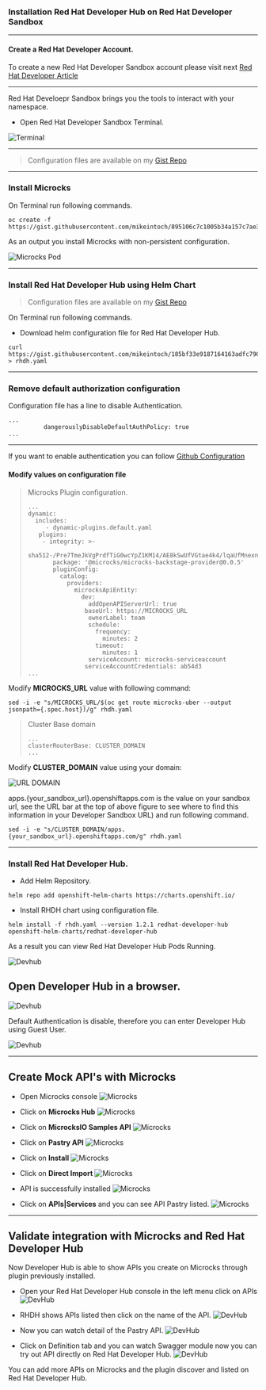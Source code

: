 ### Installation Red Hat Developer Hub on Red Hat Developer Sandbox

---

#### Create a Red Hat Developer Account.

To create a new Red Hat Developer Sandbox account please visit next [Red Hat Developer Article](https://developers.redhat.com/articles/2023/03/30/how-access-developer-sandbox-red-hat-openshift)

---
Red Hat Develoepr Sandbox brings you the tools to interact with your namespace.

- Open Red Hat Developer Sandbox Terminal.

![Terminal](/images/1.png "Open Console")

---
> Configuration files are available on my [Gist Repo](https://gist.githubusercontent.com/mikeintoch)

---

### Install Microcks

On Terminal run following commands.

```
oc create -f https://gist.githubusercontent.com/mikeintoch/895106c7c1005b34a157c7ae33835b83/raw/
```

As an output you install Microcks with non-persistent configuration.

![Microcks Pod](/images/2.png "Microcks Pod")

---

### Install Red Hat Developer Hub using Helm Chart

> Configuration files are available on my [Gist Repo](https://gist.githubusercontent.com/mikeintoch)

On Terminal run following commands.

- Download helm configuration file for Red Hat Developer Hub.

```
curl https://gist.githubusercontent.com/mikeintoch/185bf33e9187164163adfc79093fee1a/raw > rhdh.yaml

```
---
### Remove default authorization configuration
Configuration file has a line to disable Authentication.

```
...
          dangerouslyDisableDefaultAuthPolicy: true
...
```
---

If you want to enable authentication you can follow [Github Configuration](/github-auth.md)

#### Modify values on configuration file

> Microcks Plugin configuration.
> ```
> ...
> dynamic:
>   includes:
>      - dynamic-plugins.default.yaml
>    plugins:
>     - integrity: >-
>          sha512-/Pre7TmeJkVgPrdfTiG0wcYpZ1KM14/AE8kSwUfVGtae4k4/lqaUfMnexnp75ujXHItm+iuSWvCRNhOvEw3PuA==
>        package: '@microcks/microcks-backstage-provider@0.0.5'
>        pluginConfig:
>          catalog:
>            providers:
>              microcksApiEntity:
>                dev:
>                  addOpenAPIServerUrl: true
>                 baseUrl: https://MICROCKS_URL
>                  ownerLabel: team
>                  schedule:
>                    frequency:
>                      minutes: 2
>                    timeout:
>                      minutes: 1
>                  serviceAccount: microcks-serviceaccount
>                 serviceAccountCredentials: ab54d3
>...
>```

Modify **MICROCKS_URL** value with following command:
```
sed -i -e "s/MICROCKS_URL/$(oc get route microcks-uber --output jsonpath={.spec.host})/g" rhdh.yaml
```

> Cluster Base domain
> 
>```
>...
> clusterRouterBase: CLUSTER_DOMAIN
>...
>```

Modify **CLUSTER_DOMAIN** value using your domain:

![URL DOMAIN](/images/3.png "URL Domain")

apps.{your_sandbox_url}.openshiftapps.com is the value on your sandbox url, see the URL bar at the top of above figure to see where to find this information in your Developer Sandbox URL) and run following command.
```
sed -i -e "s/CLUSTER_DOMAIN/apps.{your_sandbox_url}.openshiftapps.com/g" rhdh.yaml
```
---

### Install Red Hat Developer Hub.

- Add Helm Repository.
```
helm repo add openshift-helm-charts https://charts.openshift.io/
```

- Install RHDH chart using configuration file.
```
helm install -f rhdh.yaml --version 1.2.1 redhat-developer-hub openshift-helm-charts/redhat-developer-hub
```

As a result you can view Red Hat Developer Hub Pods Running.

![Devhub](/images/4.png "DevHub")

## Open Developer Hub in a browser.

![Devhub](/images/5.png "DevHub")

Default Authentication is disable, therefore you can enter Developer Hub using Guest User.

![Devhub](/images/6.png "DevHub")

---

## Create Mock API's with Microcks

- Open Microcks console
![Microcks](/images/7.png "Microcks")

- Click on **Microcks Hub**
![Microcks](/images/8.png "Microcks")

- Click on **MicrocksIO Samples API**
![Microcks](/images/9.png "Microcks")

- Click on **Pastry API**
![Microcks](/images/10.png "Microcks")

- Click on **Install**
![Microcks](/images/11.png "Microcks")

- Click on **Direct Import**
![Microcks](/images/12.png "Microcks")

- API is successfully installed
![Microcks](/images/13.png "Microcks")

- Click on **APIs|Services** and you can see API Pastry listed.
![Microcks](/images/14.png "Microcks")

---

## Validate integration with Microcks and Red Hat Developer Hub

Now Developer Hub is able to show APIs you create on Microcks through plugin previously installed.

- Open your Red Hat Developer Hub console in the left menu click on APIs
![DevHub](/images/15.png "DevHub")

- RHDH shows APIs listed then click on the name of the API.
![DevHub](/images/16.png "DevHub")

- Now you can watch detail of the Pastry API.
![DevHub](/images/17.png "DevHub")

- Click on Definition tab and you can watch Swagger module now you can try out API directly on Red Hat Developer Hub.
![DevHub](/images/18.png "DevHub")


You can add more APIs on Microcks and the plugin discover and listed on Red Hat Developer Hub.